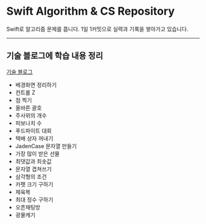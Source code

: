 # Swift Algorithm & CS Repository


Swift로 알고리즘 문제를 풉니다.
1일 1커밋으로 실력과 기록을 쌓아가고 있습니다.

---

## 기술 블로그에 학습 내용 정리
[기술 블로그](https://sssangg719.notion.site/Second-Brain-1a2ee035a51f80afb3c0cdd4c39305e7?pvs=4)


- 베경화면 정리하기
- 컨트롤 Z
- 점 찍기
- 올바른 괄호
- 주사위의 개수
- 피보나치 수
- 푸드파이트 대회
- 택배 상자 꺼내기
- JadenCase 문자열 만들기
- 가장 많이 받은 선물
- 최댓값과 최솟값
- 문자열 겹쳐쓰기
- 삼각형의 조건
- 카펫 크기 구하기
- 체육복
- 최대 정수 구하기
- 오픈채팅방
- 광물캐기


